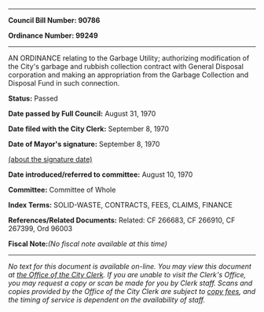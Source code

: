 

********

**Council Bill Number: 90786**
   
**Ordinance Number: 99249**
********

 AN ORDINANCE relating to the Garbage Utility; authorizing modification of the City's garbage and rubbish collection contract with General Disposal corporation and making an appropriation from the Garbage Collection and Disposal Fund in such connection.

**Status:** Passed
   
**Date passed by Full Council:** August 31, 1970
   
**Date filed with the City Clerk:** September 8, 1970
   
**Date of Mayor's signature:** September 8, 1970
   
[(about the signature date)](/~public/approvaldate.htm)
   
   
   
**Date introduced/referred to committee:** August 10, 1970
   
**Committee:** Committee of Whole
   
   
**Index Terms:** SOLID-WASTE, CONTRACTS, FEES, CLAIMS, FINANCE

**References/Related Documents:** Related: CF 266683, CF 266910, CF 267399, Ord 96003

**Fiscal Note:**_(No fiscal note available at this time)_
********

_No text for this document is available on-line. You may view this document at [the Office of the City Clerk](http://www.seattle.gov/leg/clerk/contactUs.htm). If you are unable to visit the Clerk's Office, you may request a copy or scan be made for you by Clerk staff. Scans and copies provided by the Office of the City Clerk are subject to [copy fees](http://clerk.seattle.gov/~public/clerkfees.htm), and the timing of service is dependent on the availability of staff._

